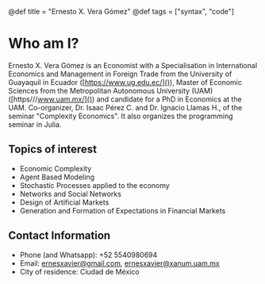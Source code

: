 @def title = "Ernesto X. Vera Gómez"
@def tags = ["syntax", "code"]

# Who am I?

Ernesto X. Vera Gómez is an Economist with a Specialisation in International Economics and Management in Foreign Trade from the University of Guayaquil in Ecuador ([https://www.ug.edu.ec/]()), Master of Economic Sciences from the Metropolitan Autonomous University (UAM) ([https///www.uam.mx/]()) and candidate for a PhD in Economics at the UAM. Co-organizer, Dr. Isaac Pérez C. and Dr. Ignacio Llamas H., of the seminar "Complexity Economics". It also organizes the programming seminar in Julia. 

## Topics of interest 
* Economic Complexity 
* Agent Based Modeling 
* Stochastic Processes applied to the economy 
* Networks and Social Networks
* Design of Artificial Markets
* Generation and Formation of Expectations in Financial Markets  

## Contact Information

* Phone (and Whatsapp): +52 5540980694
* Email: [ernesxavier@gmail.com](), [ernesxavier@xanum.uam.mx]()
* City of residence: Ciudad de México


